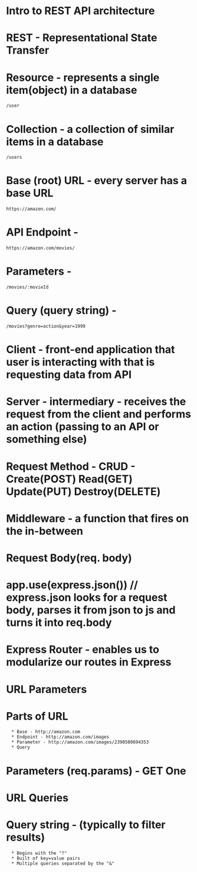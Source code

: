 # Intro to REST API architecture

# REST - Representational State Transfer
# Resource - represents a single item(object) in a database
    /user
# Collection - a collection of similar items in a database
    /users
# Base (root) URL - every server has a base URL
    https://amazon.com/
# API Endpoint - 
    https://amazon.com/movies/
# Parameters - 
    /movies/:movieId
# Query (query string) - 
    /movies?genre=action&year=1999
# Client - front-end application that user is interacting with that is requesting data from API
# Server - intermediary - receives the request from the client and performs an action (passing to an API or something else)
# Request Method - CRUD - Create(POST) Read(GET) Update(PUT) Destroy(DELETE) 

# Middleware - a function that fires on the in-between
# Request Body(req. body)
# app.use(express.json()) // express.json looks for a request body, parses it from json to js and turns it into req.body

# Express Router - enables us to modularize our routes in Express

# URL Parameters
   # Parts of URL
      * Base - http://amazon.com
      * Endpoint - http://amazon.com/images
      * Parameter - http://amazon.com/images/2390580694353
      * Query 
   # Parameters (req.params) - GET One

# URL Queries
   # Query string - (typically to filter results)
      * Begins with the "?"
      * Built of key=value pairs
      * Multiple queries separated by the "&"